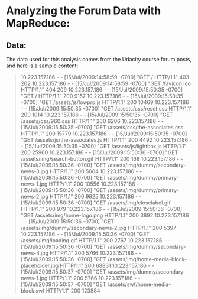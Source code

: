 # Analyzing the Forum Data with MapReduce:

## Data:
The data used for this analysis comes from the Udacity course forum posts, and here is a sample content:
> 10.223.157.186 - - [15/Jul/2009:14:58:59 -0700] "GET / HTTP/1.1" 403 202
> 10.223.157.186 - - [15/Jul/2009:14:58:59 -0700] "GET /favicon.ico HTTP/1.1" 404 209
> 10.223.157.186 - - [15/Jul/2009:15:50:35 -0700] "GET / HTTP/1.1" 200 9157
> 10.223.157.186 - - [15/Jul/2009:15:50:35 -0700] "GET /assets/js/lowpro.js HTTP/1.1" 200 10469
> 10.223.157.186 - - [15/Jul/2009:15:50:35 -0700] "GET /assets/css/reset.css HTTP/1.1" 200 1014
> 10.223.157.186 - - [15/Jul/2009:15:50:35 -0700] "GET /assets/css/960.css HTTP/1.1" 200 6206
> 10.223.157.186 - - [15/Jul/2009:15:50:35 -0700] "GET /assets/css/the-associates.css HTTP/1.1" 200 15779
> 10.223.157.186 - - [15/Jul/2009:15:50:35 -0700] "GET /assets/js/the-associates.js HTTP/1.1" 200 4492
> 10.223.157.186 - - [15/Jul/2009:15:50:35 -0700] "GET /assets/js/lightbox.js HTTP/1.1" 200 25960
> 10.223.157.186 - - [15/Jul/2009:15:50:36 -0700] "GET /assets/img/search-button.gif HTTP/1.1" 200 168
10.223.157.186 - - [15/Jul/2009:15:50:36 -0700] "GET /assets/img/dummy/secondary-news-3.jpg HTTP/1.1" 200 5604
10.223.157.186 - - [15/Jul/2009:15:50:36 -0700] "GET /assets/img/dummy/primary-news-1.jpg HTTP/1.1" 200 10556
10.223.157.186 - - [15/Jul/2009:15:50:36 -0700] "GET /assets/img/dummy/primary-news-2.jpg HTTP/1.1" 200 9925
10.223.157.186 - - [15/Jul/2009:15:50:36 -0700] "GET /assets/img/closelabel.gif HTTP/1.1" 200 979
10.223.157.186 - - [15/Jul/2009:15:50:36 -0700] "GET /assets/img/home-logo.png HTTP/1.1" 200 3892
10.223.157.186 - - [15/Jul/2009:15:50:36 -0700] "GET /assets/img/dummy/secondary-news-2.jpg HTTP/1.1" 200 5397
10.223.157.186 - - [15/Jul/2009:15:50:36 -0700] "GET /assets/img/loading.gif HTTP/1.1" 200 2767
10.223.157.186 - - [15/Jul/2009:15:50:36 -0700] "GET /assets/img/dummy/secondary-news-4.jpg HTTP/1.1" 200 5766
10.223.157.186 - - [15/Jul/2009:15:50:36 -0700] "GET /assets/img/home-media-block-placeholder.jpg HTTP/1.1" 200 68831
10.223.157.186 - - [15/Jul/2009:15:50:37 -0700] "GET /assets/img/dummy/secondary-news-1.jpg HTTP/1.1" 200 5766
10.223.157.186 - - [15/Jul/2009:15:50:37 -0700] "GET /assets/swf/home-media-block.swf HTTP/1.1" 200 123884
